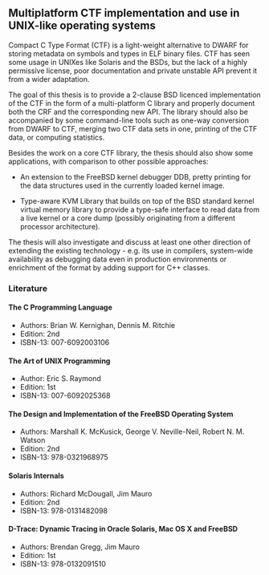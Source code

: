 Multiplatform CTF implementation and use in UNIX-like operating systems
-----------------------------------------------------------------------

Compact C Type Format (CTF) is a light-weight alternative to DWARF for
storing metadata on symbols and types in ELF binary files.  CTF has seen
some usage in UNIXes like Solaris and the BSDs, but the lack of a highly
permissive license, poor documentation and private unstable API prevent
it from a wider adaptation.

The goal of this thesis is to provide a 2-clause BSD licenced implementation of
the CTF in the form of a multi-platform C library
and properly document both the CRF and the corresponding new API.
The library should also be accompanied by some command-line tools such as
one-way conversion from DWARF to CTF, merging two CTF data sets in one,
printing of the CTF data, or computing statistics.

Besides the work on a core CTF library, the thesis should also show some
applications, with comparison to other possible approaches:

  * An extension to the FreeBSD kernel debugger DDB, pretty printing
    for the data structures used in the currently loaded kernel image.

  * Type-aware KVM Library that builds on top of the BSD standard
    kernel virtual memory library to provide a type-safe interface to read data
    from a live kernel or a core dump (possibly originating from a different
    processor architecture).

The thesis will also investigate and discuss at least one other
direction of extending the existing technology - e.g. its use in compilers, system-wide
availability as debugging data even in production environments or enrichment of
the format by adding support for C++ classes.

### Literature
#### The C Programming Language
* Authors: Brian W. Kernighan, Dennis M. Ritchie
* Edition: 2nd
* ISBN-13: 007-6092003106

#### The Art of UNIX Programming
* Author: Eric S. Raymond
* Edition: 1st
* ISBN-13: 007-6092025368

#### The Design and Implementation of the FreeBSD Operating System
* Authors: Marshall K. McKusick, George V. Neville-Neil, Robert N. M. Watson  
* Edition: 2nd
* ISBN-13: 978-0321968975

#### Solaris Internals
* Authors: Richard McDougall, Jim Mauro
* Edition: 2nd
* ISBN-13: 978-0131482098

#### D-Trace: Dynamic Tracing in Oracle Solaris, Mac OS X and FreeBSD
* Authors: Brendan Gregg, Jim Mauro
* Edition: 1st
* ISBN-13: 978-0132091510

